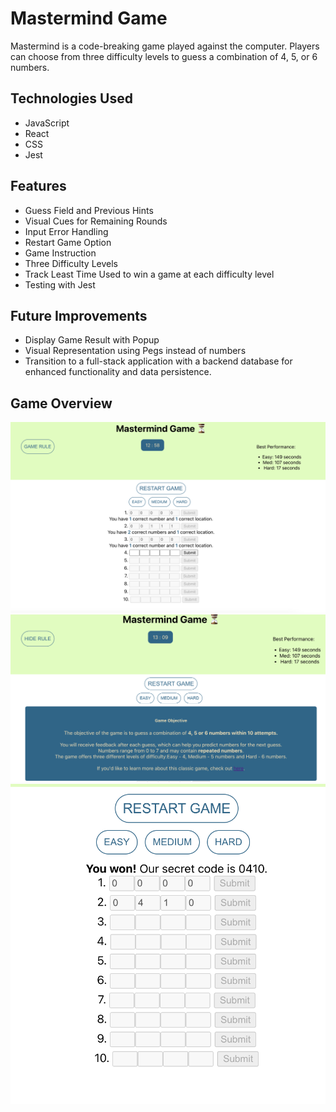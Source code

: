 # Mastermind Game

Mastermind is a code-breaking game played against the computer. Players can choose from three difficulty levels to guess a combination of 4, 5, or 6 numbers.


## Technologies Used

- JavaScript
- React
- CSS
- Jest

## Features

- Guess Field and Previous Hints
- Visual Cues for Remaining Rounds
- Input Error Handling
- Restart Game Option
- Game Instruction
- Three Difficulty Levels
- Track Least Time Used to win a game at each difficulty level
- Testing with Jest

## Future Improvements
- Display Game Result with Popup
- Visual Representation using Pegs instead of numbers
- Transition to a full-stack application with a backend database for enhanced functionality and data persistence.


## Game Overview

![Game Overview](/src/images/mastermind_play.png)
![Game Instruction](/src/images/game_rule.png)
![Wining a game](/src/images/game_win.png)
